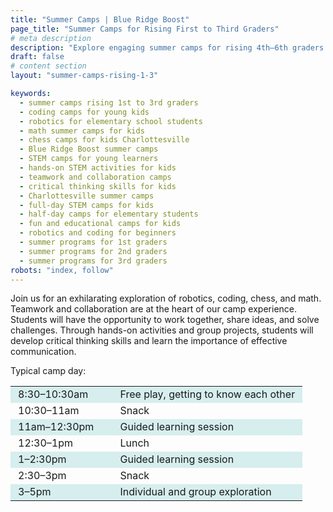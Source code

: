 ```yaml
---
title: "Summer Camps | Blue Ridge Boost"
page_title: "Summer Camps for Rising First to Third Graders"
# meta description
description: "Explore engaging summer camps for rising 4th–6th graders at Blue Ridge Boost in Charlottesville, VA! Participate in robotics, coding, chess, and math through hands-on activities, teamwork, and guided learning sessions. Enroll today!" 
draft: false
# content section
layout: "summer-camps-rising-1-3"

keywords:
  - summer camps rising 1st to 3rd graders
  - coding camps for young kids
  - robotics for elementary school students
  - math summer camps for kids
  - chess camps for kids Charlottesville
  - Blue Ridge Boost summer camps
  - STEM camps for young learners
  - hands-on STEM activities for kids
  - teamwork and collaboration camps
  - critical thinking skills for kids
  - Charlottesville summer camps
  - full-day STEM camps for kids
  - half-day camps for elementary students
  - fun and educational camps for kids
  - robotics and coding for beginners
  - summer programs for 1st graders
  - summer programs for 2nd graders
  - summer programs for 3rd graders
robots: "index, follow"
---
```


<div class="container" id="summer">
  <div>
    <script data-cfasync="false" type="text/javascript" src="https://app.ecwid.com/script.js?106136041&data_platform=code"
    charset="utf-8"></script><script type="text/javascript">
    xProductBrowser("views=grid(20,5) list(60) table(60)","categoryView=grid","id=my-store-106136041", "defaultCategoryId=175493384");</script>
  </div>
</div>
 
<p></p>

<div class="container">
    <p>
      Join us for an exhilarating exploration of robotics, coding, chess, and math. Teamwork and collaboration
      are at the heart of our camp experience. Students will have the opportunity to work together, share ideas,
      and solve challenges. Through hands-on activities and group projects, students will develop critical
      thinking skills and learn the importance of effective communication.</p>
    <p>
      Typical camp day:<center>
        <style>
          tr:nth-child(odd) {
            background-color: #D6EEEE;
          }
          td {
            padding-left: 12px;
            padding-right: 12px;
          }
        </style>
        <table>
          <tr>
            <td width="35%">8:30&ndash;10:30am</td>
            <td>Free play, getting to know each other</td>
          </tr>
          <tr>
            <td>10:30&ndash;11am</td>
            <td>Snack</td>
          </tr>
          <tr>
            <td>11am&ndash;12:30pm</td>
            <td>Guided learning session</td>
          </tr>
          <tr>
            <td>12:30&ndash;1pm</td>
            <td>Lunch</td>
          </tr>
          <tr>
            <td>1&ndash;2:30pm</td>
            <td>Guided learning session</td>
          </tr>
          <tr>
            <td>2:30&ndash;3pm</td>
            <td>Snack</td>
          </tr>
          <tr>
            <td>3&ndash;5pm</td>
            <td>Individual and group exploration</td>
          </tr>
        </table>
      </center>
    </p>
  </div>
